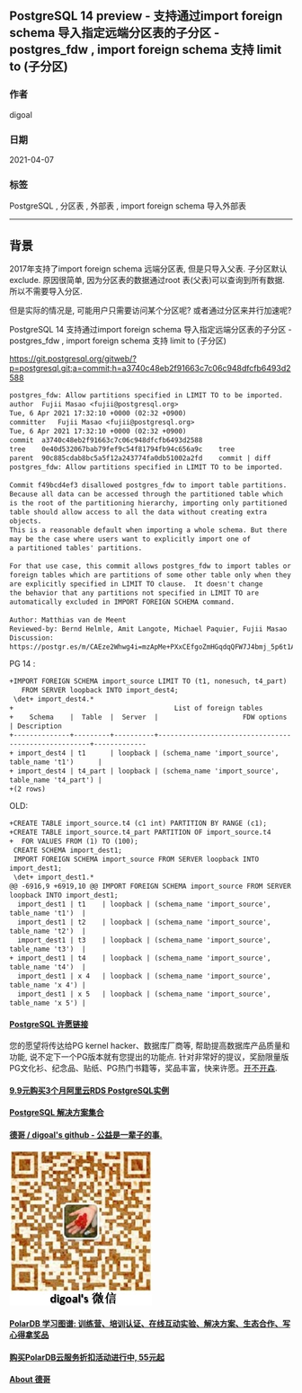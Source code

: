 ## PostgreSQL 14 preview - 支持通过import foreign schema 导入指定远端分区表的子分区 - postgres_fdw , import foreign schema 支持 limit to (子分区)   
      
### 作者      
digoal      
      
### 日期      
2021-04-07       
      
### 标签      
PostgreSQL , 分区表 , 外部表 , import foreign schema 导入外部表           
      
----      
      
## 背景      
2017年支持了import foreign schema 远端分区表, 但是只导入父表. 子分区默认exclude. 原因很简单, 因为分区表的数据通过root 表(父表)可以查询到所有数据. 所以不需要导入分区.   
  
但是实际的情况是, 可能用户只需要访问某个分区呢? 或者通过分区来并行加速呢?    
  
PostgreSQL 14 支持通过import foreign schema 导入指定远端分区表的子分区 - postgres_fdw , import foreign schema 支持 limit to (子分区)   
    
https://git.postgresql.org/gitweb/?p=postgresql.git;a=commit;h=a3740c48eb2f91663c7c06c948dfcfb6493d2588  
  
```  
postgres_fdw: Allow partitions specified in LIMIT TO to be imported.  
author	Fujii Masao <fujii@postgresql.org>	  
Tue, 6 Apr 2021 17:32:10 +0000 (02:32 +0900)  
committer	Fujii Masao <fujii@postgresql.org>	  
Tue, 6 Apr 2021 17:32:10 +0000 (02:32 +0900)  
commit	a3740c48eb2f91663c7c06c948dfcfb6493d2588  
tree	0e40d532067bab79fef9c54f81794fb94c656a9c	tree  
parent	90c885cdab8bc5a5f12a243774fa0db51002a2fd	commit | diff  
postgres_fdw: Allow partitions specified in LIMIT TO to be imported.  
  
Commit f49bcd4ef3 disallowed postgres_fdw to import table partitions.  
Because all data can be accessed through the partitioned table which  
is the root of the partitioning hierarchy, importing only partitioned  
table should allow access to all the data without creating extra objects.  
This is a reasonable default when importing a whole schema. But there  
may be the case where users want to explicitly import one of  
a partitioned tables' partitions.  
  
For that use case, this commit allows postgres_fdw to import tables or  
foreign tables which are partitions of some other table only when they  
are explicitly specified in LIMIT TO clause.  It doesn't change  
the behavior that any partitions not specified in LIMIT TO are  
automatically excluded in IMPORT FOREIGN SCHEMA command.  
  
Author: Matthias van de Meent  
Reviewed-by: Bernd Helmle, Amit Langote, Michael Paquier, Fujii Masao  
Discussion: https://postgr.es/m/CAEze2Whwg4i=mzApMe+PXxCEfgoZmHGqdqQFW7J4bmj_5p6t1A@mail.gmail.com  
```  
  
PG 14 :   
```
+IMPORT FOREIGN SCHEMA import_source LIMIT TO (t1, nonesuch, t4_part)
   FROM SERVER loopback INTO import_dest4;
 \det+ import_dest4.*
+                                        List of foreign tables
+    Schema    |  Table  |  Server  |                     FDW options                     | Description 
+--------------+---------+----------+-----------------------------------------------------+-------------
+ import_dest4 | t1      | loopback | (schema_name 'import_source', table_name 't1')      | 
+ import_dest4 | t4_part | loopback | (schema_name 'import_source', table_name 't4_part') | 
+(2 rows)
```
  
OLD:  
```
+CREATE TABLE import_source.t4 (c1 int) PARTITION BY RANGE (c1);
+CREATE TABLE import_source.t4_part PARTITION OF import_source.t4
+  FOR VALUES FROM (1) TO (100);
 CREATE SCHEMA import_dest1;
 IMPORT FOREIGN SCHEMA import_source FROM SERVER loopback INTO import_dest1;
 \det+ import_dest1.*
@@ -6916,9 +6919,10 @@ IMPORT FOREIGN SCHEMA import_source FROM SERVER loopback INTO import_dest1;
  import_dest1 | t1    | loopback | (schema_name 'import_source', table_name 't1')  | 
  import_dest1 | t2    | loopback | (schema_name 'import_source', table_name 't2')  | 
  import_dest1 | t3    | loopback | (schema_name 'import_source', table_name 't3')  | 
+ import_dest1 | t4    | loopback | (schema_name 'import_source', table_name 't4')  | 
  import_dest1 | x 4   | loopback | (schema_name 'import_source', table_name 'x 4') | 
  import_dest1 | x 5   | loopback | (schema_name 'import_source', table_name 'x 5') | 
``` 
  
    
  
#### [PostgreSQL 许愿链接](https://github.com/digoal/blog/issues/76 "269ac3d1c492e938c0191101c7238216")
您的愿望将传达给PG kernel hacker、数据库厂商等, 帮助提高数据库产品质量和功能, 说不定下一个PG版本就有您提出的功能点. 针对非常好的提议，奖励限量版PG文化衫、纪念品、贴纸、PG热门书籍等，奖品丰富，快来许愿。[开不开森](https://github.com/digoal/blog/issues/76 "269ac3d1c492e938c0191101c7238216").  
  
  
#### [9.9元购买3个月阿里云RDS PostgreSQL实例](https://www.aliyun.com/database/postgresqlactivity "57258f76c37864c6e6d23383d05714ea")
  
  
#### [PostgreSQL 解决方案集合](https://yq.aliyun.com/topic/118 "40cff096e9ed7122c512b35d8561d9c8")
  
  
#### [德哥 / digoal's github - 公益是一辈子的事.](https://github.com/digoal/blog/blob/master/README.md "22709685feb7cab07d30f30387f0a9ae")
  
  
![digoal's wechat](../pic/digoal_weixin.jpg "f7ad92eeba24523fd47a6e1a0e691b59")
  
  
#### [PolarDB 学习图谱: 训练营、培训认证、在线互动实验、解决方案、生态合作、写心得拿奖品](https://www.aliyun.com/database/openpolardb/activity "8642f60e04ed0c814bf9cb9677976bd4")
  
  
#### [购买PolarDB云服务折扣活动进行中, 55元起](https://www.aliyun.com/activity/new/polardb-yunparter?userCode=bsb3t4al "e0495c413bedacabb75ff1e880be465a")
  
  
#### [About 德哥](https://github.com/digoal/blog/blob/master/me/readme.md "a37735981e7704886ffd590565582dd0")
  
